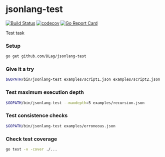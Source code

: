 # jsonlang-test
[![Build Status](https://travis-ci.org/DLag/jsonlang-test.svg?branch=master)](https://travis-ci.org/DLag/jsonlang-test)
[![codecov](https://codecov.io/gh/DLag/jsonlang-test/branch/master/graph/badge.svg)](https://codecov.io/gh/DLag/jsonlang-test)
[![Go Report Card](https://goreportcard.com/badge/github.com/DLag/jsonlang-test)](https://goreportcard.com/report/github.com/DLag/jsonlang-test)

Test task

### Setup
```bash
go get github.com/DLag/jsonlang-test
```
### Give it a try
```bash
$GOPATH/bin/jsonlang-test examples/script1.json examples/script2.json
```
### Test maximum execution depth
```bash
$GOPATH/bin/jsonlang-test --maxdepth=5 examples/recursion.json
```
### Test consistence checks
```bash
$GOPATH/bin/jsonlang-test examples/erroneous.json
```
### Check test coverage
```bash
go test -v -cover ./...
```